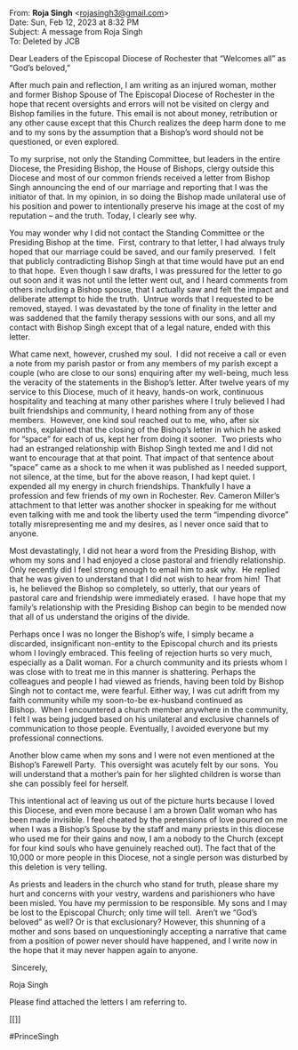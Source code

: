 From: **Roja Singh** <[rojasingh3@gmail.com](mailto:rojasingh3@gmail.com)>  
Date: Sun, Feb 12, 2023 at 8:32 PM  
Subject: A message from Roja Singh  
To: Deleted by JCB

  
  

Dear Leaders of the Episcopal Diocese of Rochester that “Welcomes all” as “God’s beloved,”

After much pain and reflection, I am writing as an injured woman, mother and former Bishop Spouse of The Episcopal Diocese of Rochester in the hope that recent oversights and errors will not be visited on clergy and Bishop families in the future. This email is not about money, retribution or any other cause except that this Church realizes the deep harm done to me and to my sons by the assumption that a Bishop’s word should not be questioned, or even explored.

To my surprise, not only the Standing Committee, but leaders in the entire Diocese, the Presiding Bishop, the House of Bishops, clergy outside this Diocese and most of our common friends received a letter from Bishop Singh announcing the end of our marriage and reporting that I was the initiator of that. In my opinion, in so doing the Bishop made unilateral use of his position and power to intentionally preserve his image at the cost of my reputation – and the truth. Today, I clearly see why.  

You may wonder why I did not contact the Standing Committee or the Presiding Bishop at the time.  First, contrary to that letter, I had always truly hoped that our marriage could be saved, and our family preserved.  I felt that publicly contradicting Bishop Singh at that time would have put an end to that hope.  Even though I saw drafts, I was pressured for the letter to go out soon and it was not until the letter went out, and I heard comments from others including a Bishop spouse, that I actually saw and felt the impact and deliberate attempt to hide the truth.  Untrue words that I requested to be removed, stayed. I was devastated by the tone of finality in the letter and was saddened that the family therapy sessions with our sons, and all my contact with Bishop Singh except that of a legal nature, ended with this letter.  

What came next, however, crushed my soul.  I did not receive a call or even a note from my parish pastor or from any members of my parish except a couple (who are close to our sons) enquiring after my well-being, much less the veracity of the statements in the Bishop’s letter. After twelve years of my service to this Diocese, much of it heavy, hands-on work, continuous hospitality and teaching at many other parishes where I truly believed I had built friendships and community, I heard nothing from any of those members.  However, one kind soul reached out to me, who, after six months, explained that the closing of the Bishop’s letter in which he asked for “space” for each of us, kept her from doing it sooner.  Two priests who had an estranged relationship with Bishop Singh texted me and I did not want to encourage that at that point. That impact of that sentence about “space” came as a shock to me when it was published as I needed support, not silence, at the time, but for the above reason, I had kept quiet. I expended all my energy in church friendships. Thankfully I have a profession and few friends of my own in Rochester. Rev. Cameron Miller’s attachment to that letter was another shocker in speaking for me without even talking with me and took the liberty used the term “impending divorce” totally misrepresenting me and my desires, as I never once said that to anyone.    

Most devastatingly, I did not hear a word from the Presiding Bishop, with whom my sons and I had enjoyed a close pastoral and friendly relationship. Only recently did I feel strong enough to email him to ask why.  He replied that he was given to understand that I did not wish to hear from him!  That is, he believed the Bishop so completely, so utterly, that our years of pastoral care and friendship were immediately erased.  I have hope that my family’s relationship with the Presiding Bishop can begin to be mended now that all of us understand the origins of the divide.

Perhaps once I was no longer the Bishop’s wife, I simply became a discarded, insignificant non-entity to the Episcopal church and its priests whom I lovingly embraced. This feeling of rejection hurts so very much, especially as a Dalit woman. For a church community and its priests whom I was close with to treat me in this manner is shattering. Perhaps the colleagues and people I had viewed as friends, having been told by Bishop Singh not to contact me, were fearful. Either way, I was cut adrift from my faith community while my soon-to-be ex-husband continued as Bishop.  When I encountered a church member anywhere in the community, I felt I was being judged based on his unilateral and exclusive channels of communication to those people. Eventually, I avoided everyone but my professional connections.  

Another blow came when my sons and I were not even mentioned at the Bishop’s Farewell Party.  This oversight was acutely felt by our sons.  You will understand that a mother’s pain for her slighted children is worse than she can possibly feel for herself.

This intentional act of leaving us out of the picture hurts because I loved this Diocese, and even more because I am a brown Dalit woman who has been made invisible. I feel cheated by the pretensions of love poured on me when I was a Bishop’s Spouse by the staff and many priests in this diocese who used me for their gains and now, I am a nobody to the Church (except for four kind souls who have genuinely reached out). The fact that of the 10,000 or more people in this Diocese, not a single person was disturbed by this deletion is very telling.

As priests and leaders in the church who stand for truth, please share my hurt and concerns with your vestry, wardens and parishioners who have been misled. You have my permission to be responsible. My sons and I may be lost to the Episcopal Church; only time will tell.  Aren’t we “God’s beloved” as well? Or is that exclusionary? However, this shunning of a mother and sons based on unquestioningly accepting a narrative that came from a position of power never should have happened, and I write now in the hope that it may never happen again to anyone. 

 Sincerely, 

Roja Singh  

Please find attached the letters I am referring to.

[[]]

#PrinceSingh 